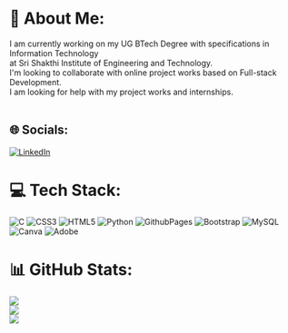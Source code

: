# 💫 About Me:
I am currently working on my UG BTech Degree with specifications in Information Technology <br>at Sri Shakthi Institute of Engineering and Technology.<br>I'm looking to collaborate with online project works based on Full-stack Development.<br>I am looking for help with my project works and internships.<br>  <br>


## 🌐 Socials:
[![LinkedIn](https://img.shields.io/badge/LinkedIn-%230077B5.svg?logo=linkedin&logoColor=white)](https://www.linkedin.com/in/bhuvanashrisk) 

# 💻 Tech Stack:
![C](https://img.shields.io/badge/c-%2300599C.svg?style=plastic&logo=c&logoColor=white) ![CSS3](https://img.shields.io/badge/css3-%231572B6.svg?style=plastic&logo=css3&logoColor=white) ![HTML5](https://img.shields.io/badge/html5-%23E34F26.svg?style=plastic&logo=html5&logoColor=white) ![Python](https://img.shields.io/badge/python-3670A0?style=plastic&logo=python&logoColor=ffdd54) ![GithubPages](https://img.shields.io/badge/github%20pages-121013?style=plastic&logo=github&logoColor=white) ![Bootstrap](https://img.shields.io/badge/bootstrap-%238511FA.svg?style=plastic&logo=bootstrap&logoColor=white) ![MySQL](https://img.shields.io/badge/mysql-%2300000f.svg?style=plastic&logo=mysql&logoColor=white) ![Canva](https://img.shields.io/badge/Canva-%2300C4CC.svg?style=plastic&logo=Canva&logoColor=white) ![Adobe](https://img.shields.io/badge/adobe-%23FF0000.svg?style=plastic&logo=adobe&logoColor=white)
# 📊 GitHub Stats:
![](https://github-readme-stats.vercel.app/api?username=Bhuvanashri-sundarraj&theme=merko&hide_border=false&include_all_commits=true&count_private=true)<br/>
![](https://github-readme-streak-stats.herokuapp.com/?user=Bhuvanashri-sundarraj&theme=merko&hide_border=false)<br/>
![](https://github-readme-stats.vercel.app/api/top-langs/?username=Bhuvanashri-sundarraj&theme=merko&hide_border=false&include_all_commits=true&count_private=true&layout=compact)


